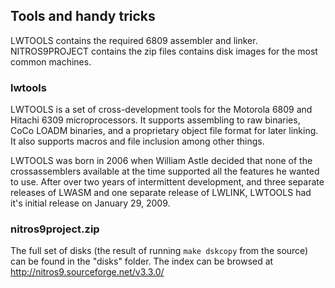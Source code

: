 ## Tools and handy tricks

LWTOOLS contains the required 6809 assembler and linker. NITROS9PROJECT contains the zip files contains disk images for the most common machines.

### lwtools

LWTOOLS is a set of cross-development tools for the Motorola 6809 and Hitachi 6309 microprocessors. It supports assembling to raw binaries, CoCo LOADM binaries, and a proprietary object file format for later linking. It also supports macros and file inclusion among other things.

LWTOOLS was born in 2006 when William Astle decided that none of the crossassemblers available at the time supported all the features he wanted to use. After over two years of intermittent development, and three separate releases of LWASM and one separate release of LWLINK, LWTOOLS had it's initial release on January 29, 2009.

### nitros9project.zip

The full set of disks (the result of running `make dskcopy` from the source) can be found in the "disks" folder. The index can be browsed at http://nitros9.sourceforge.net/v3.3.0/